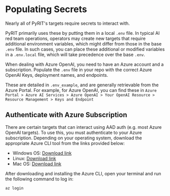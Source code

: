 # Populating Secrets

Nearly all of PyRIT's targets require secrets to interact with.

PyRIT primarily uses these by putting them in a local `.env` file. In typical AI red team operations, operators may create new targets that require additional environment variables, which might differ from those in the base `.env` file. In such cases, you can place these additional or modified variables in a `.env.local` file, which will take precedence over the base `.env`.

When dealing with Azure OpenAI, you need to have an Azure account and a subscription. Populate the `.env` file in your repo with the correct Azure OpenAI Keys, deployment names, and endpoints.

These are detailed in `.env_example`, and are generally retrievable from the Azure Portal. For example, for Azure OpenAI, you can find these in `Azure Portal > Azure AI Services > Azure OpenAI > Your OpenAI Resource > Resource Management > Keys and Endpoint`

## Authenticate with Azure Subscription

There are certain targets that can interact using AAD auth (e.g. most Azure OpenAI targets). To use this, you must authenticate to your Azure subscription. Depending on your operating system, download the appropriate Azure CLI tool from the links provided below:

   - Windows OS: [Download link](https://learn.microsoft.com/en-us/cli/azure/install-azure-cli-windows?tabs=azure-cli)
   - Linux: [Download link](https://learn.microsoft.com/en-us/cli/azure/install-azure-cli-linux?pivots=apt)
   - Mac OS: [Download link](https://learn.microsoft.com/en-us/cli/azure/install-azure-cli-macos)

   After downloading and installing the Azure CLI, open your terminal and run the following command to log in:

   ```bash
   az login
   ```
